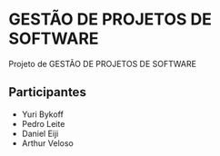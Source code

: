# GESTÃO DE PROJETOS DE SOFTWARE
Projeto de GESTÃO DE PROJETOS DE SOFTWARE

## Participantes
- Yuri Bykoff
- Pedro Leite
- Daniel Eiji
- Arthur Veloso
